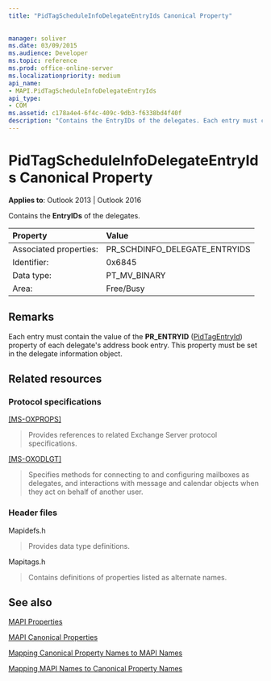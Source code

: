```yaml
---
title: "PidTagScheduleInfoDelegateEntryIds Canonical Property"
 
 
manager: soliver
ms.date: 03/09/2015
ms.audience: Developer
ms.topic: reference
ms.prod: office-online-server
ms.localizationpriority: medium
api_name:
- MAPI.PidTagScheduleInfoDelegateEntryIds
api_type:
- COM
ms.assetid: c178a4e4-6f4c-409c-9db3-f6338bd4f40f
description: "Contains the EntryIDs of the delegates. Each entry must contain the value of the PR_ENTRYID property of each delegate's address book entry."
---
```


# PidTagScheduleInfoDelegateEntryIds Canonical Property

  
  
**Applies to**: Outlook 2013 | Outlook 2016 
  
Contains the **EntryIDs** of the delegates. 
  
|Property |Value |
|:-----|:-----|
|Associated properties:  <br/> |PR_SCHDINFO_DELEGATE_ENTRYIDS  <br/> |
|Identifier:  <br/> |0x6845  <br/> |
|Data type:  <br/> |PT_MV_BINARY  <br/> |
|Area:  <br/> |Free/Busy  <br/> |
   
## Remarks

Each entry must contain the value of the **PR_ENTRYID** ([PidTagEntryId](pidtagentryid-canonical-property.md)) property of each delegate's address book entry. This property must be set in the delegate information object.
  
## Related resources

### Protocol specifications

[[MS-OXPROPS]](https://msdn.microsoft.com/library/f6ab1613-aefe-447d-a49c-18217230b148%28Office.15%29.aspx)
  
> Provides references to related Exchange Server protocol specifications.
    
[[MS-OXODLGT]](https://msdn.microsoft.com/library/01a89b11-9c43-4c40-b147-8f6a1ef5a44f%28Office.15%29.aspx)
  
> Specifies methods for connecting to and configuring mailboxes as delegates, and interactions with message and calendar objects when they act on behalf of another user.
    
### Header files

Mapidefs.h
  
> Provides data type definitions.
    
Mapitags.h
  
> Contains definitions of properties listed as alternate names.
    
## See also



[MAPI Properties](mapi-properties.md)
  
[MAPI Canonical Properties](mapi-canonical-properties.md)
  
[Mapping Canonical Property Names to MAPI Names](mapping-canonical-property-names-to-mapi-names.md)
  
[Mapping MAPI Names to Canonical Property Names](mapping-mapi-names-to-canonical-property-names.md)

